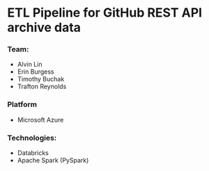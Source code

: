 # ETL Pipeline for GitHub REST API archive data

### Team:
- Alvin Lin
- Erin Burgess
- Timothy Buchak
- Trafton Reynolds

### Platform
- Microsoft Azure

### Technologies:
- Databricks
- Apache Spark (PySpark)

